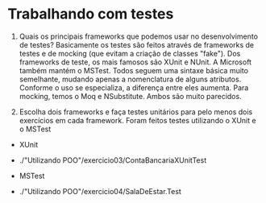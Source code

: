 # Trabalhando com testes

1. Quais os principais frameworks que podemos usar no desenvolvimento de testes?
Basicamente os testes são feitos através de frameworks de testes e de mocking (que evitam a criação de classes "fake").
Dos frameworks de teste, os mais famosos são XUnit e NUnit. A Microsoft também mantém o MSTest. Todos seguem uma sintaxe básica muito semelhante, 
mudando apenas a nomenclatura de alguns atributos. Conforme o uso se especializa, a diferença entre eles aumenta.
Para mocking, temos o Moq e NSubstitute. Ambos são muito parecidos.

2. Escolha dois frameworks e faça testes unitários para pelo menos dois exercícios em cada framework.
Foram feitos testes utilizando o XUnit e o MSTest
- XUnit
+ ./"Utilizando POO"/exercicio03/ContaBancariaXUnitTest

- MSTest
+ ./"Utilizando POO"/exercicio04/SalaDeEstar.Test